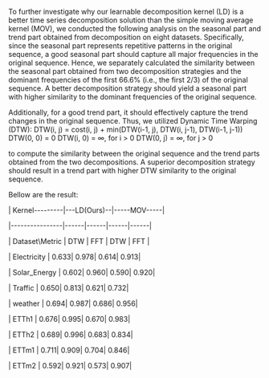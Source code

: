 To further investigate why our learnable decomposition kernel (LD) is a better time series decomposition solution than the simple moving average kernel (MOV), we conducted the following analysis on the seasonal part and trend part obtained from decomposition on eight datasets. Specifically, since the seasonal part represents repetitive patterns in the original sequence, a good seasonal part should capture all major frequencies in the original sequence. Hence, we separately calculated the similarity between the seasonal part obtained from two decomposition strategies and the dominant frequencies of the first 66.6% (i.e., the first 2/3) of the original sequence. A better decomposition strategy should yield a seasonal part with higher similarity to the dominant frequencies of the original sequence.

Additionally, for a good trend part, it should effectively capture the trend changes in the original sequence. Thus, we utilized Dynamic Time Warping (DTW):
DTW(i, j) = cost(i, j) + min(DTW(i-1, j), DTW(i, j-1), DTW(i-1, j-1))
DTW(0, 0) = 0
DTW(i, 0) = ∞, for i > 0
DTW(0, j) = ∞, for j > 0

to compute the similarity between the original sequence and the trend parts obtained from the two decompositions. A superior decomposition strategy should result in a trend part with higher DTW similarity to the original sequence.

Bellow are the result:

| Kernel---------|---LD(Ours)--|-----MOV-----|

|----------------|------|------|------|------|

| Dataset\Metric | DTW  | FFT  | DTW  | FFT  |

| Electricity    | 0.633| 0.978| 0.614| 0.913|

| Solar_Energy   | 0.602| 0.960| 0.590| 0.920|

| Traffic        | 0.650| 0.813| 0.621| 0.732|

| weather        | 0.694| 0.987| 0.686| 0.956|

| ETTh1          | 0.676| 0.995| 0.670| 0.983|

| ETTh2          | 0.689| 0.996| 0.683| 0.834|

| ETTm1          | 0.711| 0.909| 0.704| 0.846|

| ETTm2          | 0.592| 0.921| 0.573| 0.907|

